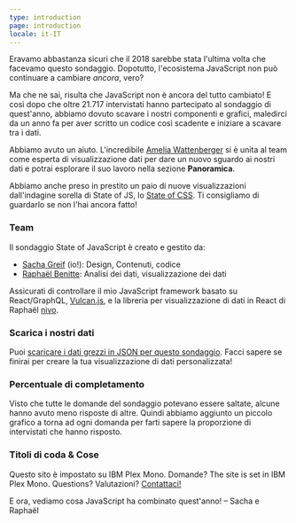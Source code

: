 ```yaml
---
type: introduction
page: introduction
locale: it-IT
---
```


<span class="first-letter">E</span>ravamo abbastanza sicuri che il 2018 sarebbe stata l'ultima volta che facevamo questo sondaggio. Dopotutto, l'ecosistema JavaScript non può continuare a cambiare _ancora_, vero?

Ma che ne sai, risulta che JavaScript non è ancora del tutto cambiato! E così dopo che oltre 21.717 intervistati hanno partecipato al sondaggio di quest'anno, abbiamo dovuto scavare i nostri componenti e grafici, maledirci da un anno fa per aver scritto un codice così scadente e iniziare a scavare tra i dati.

Abbiamo avuto un aiuto. L'incredibile [Amelia Wattenberger](http://wattenberger.com/) si è unita al team come esperta di visualizzazione dati per dare un nuovo sguardo ai nostri dati e potrai esplorare il suo lavoro nella sezione **Panoramica**.

Abbiamo anche preso in prestito un paio di nuove visualizzazioni dall'indagine sorella di State of JS, lo [State of CSS](https://2019.stateofcss.com/). Ti consigliamo di guardarlo se non l'hai ancora fatto!

### Team

Il sondaggio State of JavaScript è creato e gestito da:

-   [Sacha Greif](https://twitter.com/sachagreif) (io!): Design, Contenuti, codice
-   [Raphaël Benitte](https://twitter.com/benitteraphael): Analisi dei dati, visualizzazione dei dati

Assicurati di controllare il mio JavaScript framework basato su React/GraphQL, [Vulcan.js](http://vulcanjs.org), e la libreria per visualizzazione di dati in React di Raphaël [nivo](https://nivo.rocks).

### Scarica i nostri dati

Puoi [scaricare i dati grezzi in JSON per questo sondaggio](https://www.kaggle.com/sachag/state-of-js-2019). Facci sapere se finirai per creare la tua visualizzazione di dati personalizzata!

### Percentuale di completamento

Visto che tutte le domande del sondaggio potevano essere saltate, alcune hanno avuto meno risposte di altre. Quindi abbiamo aggiunto un piccolo grafico a torna ad ogni domanda per farti sapere la proporzione di intervistati che hanno risposto.

### Titoli di coda & Cose

Questo sito è impostato su IBM Plex Mono. Domande?
The site is set in IBM Plex Mono. Questions? Valutazioni? [Contattaci!](mailto:hello@stateofjs.com)

E ora, vediamo cosa JavaScript ha combinato quest'anno!
<span class="conclusion__byline">– Sacha e Raphaël</span>
